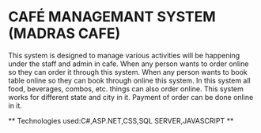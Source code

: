 # CAFÉ MANAGEMANT SYSTEM (MADRAS CAFE) 

This system is designed to manage various activities will be happening under the staff and admin in cafe. 
When any person wants to order online so they can order it through this system. When any person wants to book table online so they can book 
through online this system. In this system all food, beverages, combos, etc. things can also order online. This system works for different state and city in it. 
Payment of order can be done online in it.

** Technologies used:C#,ASP.NET,CSS,SQL SERVER,JAVASCRIPT **
